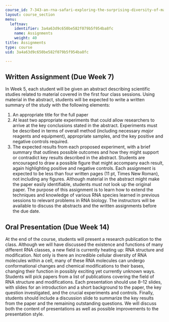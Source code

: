 ```yaml
---
course_id: 7-343-an-rna-safari-exploring-the-surprising-diversity-of-mammalian-transcriptomes-spring-2016
layout: course_section
menu:
  leftnav:
    identifier: 3a4a63d9c650be582f079b5f954ba8fc
    name: Assignments
    weight: 40
title: Assignments
type: course
uid: 3a4a63d9c650be582f079b5f954ba8fc

---
```


Written Assignment (Due Week 7)
-------------------------------

In Week 5, each student will be given an abstract describing scientific studies related to material covered in the first four class sessions. Using material in the abstract, students will be expected to write a written summary of the study with the following elements:

1.  An appropriate title for the full paper
2.  At least two appropriate experiments that could allow researchers to arrive at the key conclusions stated in the abstract. Experiments must be described in terms of overall method (including necessary _major_ reagents and equipment), appropriate samples, and the key positive and negative controls required.
3.  The expected results from each proposed experiment, with a brief summary that outlines possible outcomes and how they might support or contradict key results described in the abstract. Students are encouraged to draw a possible figure that might accompany each result, again highlighting positive and negative controls. Each assignment is expected to be less than four written pages (11 pt, Times New Roman), not including any figures. Although material in the abstract might make the paper easily identifiable, students _must not_ look up the original paper. The purpose of this assignment is to learn how to extend the techniques and knowledge of various RNA species learned in previous sessions to relevant problems in RNA biology. The instructors will be available to discuss the abstracts and the written assignments before the due date.

Oral Presentation (Due Week 14)
-------------------------------

At the end of the course, students will present a research publication to the class. Although we will have discussed the existence and functions of many different RNA classes, a new field is currently heating up: RNA structure and modification. Not only is there an incredible cellular diversity of RNA molecules within a cell, many of these RNA molecules can undergo conformational changes and chemical modifications to their bases, changing their function in possibly exciting yet currently unknown ways. Students will pick papers from a list of publications covering the field of RNA structure and modifications. Each presentation should use 8–12 slides, with slides for an introduction and a short background to the paper, the key question investigated, and the crucial experiments and controls. Finally, students should include a discussion slide to summarize the key results from the paper and the remaining outstanding questions. We will discuss both the content of presentations as well as possible improvements to the presentation style.
